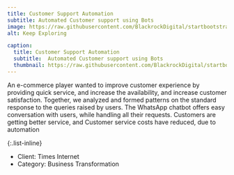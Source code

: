 ```yaml
---
title: Customer Support Automation
subtitle: Automated Customer support using Bots
image: https://raw.githubusercontent.com/BlackrockDigital/startbootstrap-agency/master/src/assets/img/portfolio/02-full.jpg
alt: Keep Exploring

caption:
  title: Customer Support Automation
  subtitle:  Automated Customer support using Bots 
  thumbnail: https://raw.githubusercontent.com/BlackrockDigital/startbootstrap-agency/master/src/assets/img/portfolio/02-thumbnail.jpg
---
```

An e-commerce player wanted to improve customer experience by providing quick service, and increase the availability, and increase customer satisfaction. Together, we analyzed and formed patterns on the standard response to the queries raised by users.
The WhatsApp chatbot offers easy conversation with users, while handling all their requests. Customers are getting better service, and Customer service costs have reduced, due to automation

{:.list-inline}
- Client: Times Internet
- Category: Business Transformation

